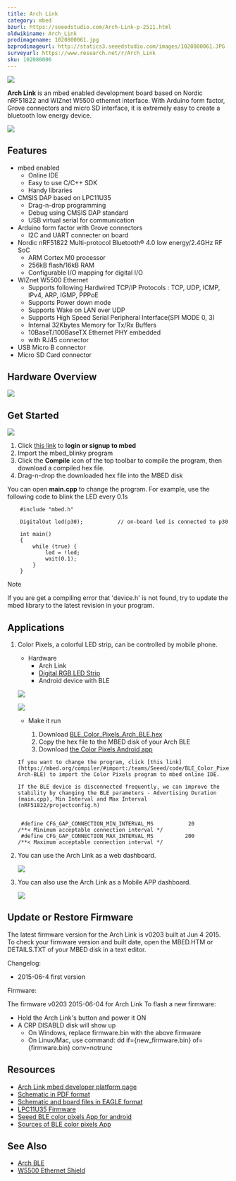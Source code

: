 ```yaml
---
title: Arch Link
category: mbed
bzurl: https://seeedstudio.com/Arch-Link-p-2511.html
oldwikiname: Arch_Link
prodimagename: 1020800061.jpg
bzprodimageurl: http://statics3.seeedstudio.com/images/1020800061.JPG
surveyurl: https://www.research.net/r/Arch_Link
sku: 102080006
---
```


![](https://github.com/SeeedDoc/WikiMigrationSync/raw/master/docs/assets/Arch_Link/img/1020800061.jpg)

**Arch Link** is an mbed enabled development board based on Nordic nRF51822 and WIZnet W5500 ethernet interface. With Arduino form factor, Grove connectors and micro SD interface, it is extremely easy to create a bluetooth low energy device.

[![](https://github.com/SeeedDoc/WikiMigrationSync/raw/master/docs/assets/common/Get_One_Now_Banner.png)](https://www.seeedstudio.com/Arch-Link-p-2511.html)

Features
--------

-   mbed enabled
    -   Online IDE
    -   Easy to use C/C++ SDK
    -   Handy libraries
-   CMSIS DAP based on LPC11U35
    -   Drag-n-drop programming
    -   Debug using CMSIS DAP standard
    -   USB virtual serial for communication
-   Arduino form factor with Grove connectors
    -   I2C and UART connecter on board
-   Nordic nRF51822 Multi-protocol Bluetooth® 4.0 low energy/2.4GHz RF SoC
    -   ARM Cortex M0 processor
    -   256kB flash/16kB RAM
    -   Configurable I/O mapping for digital I/O
-   WIZnet W5500 Ethernet
    -   Supports following Hardwired TCP/IP Protocols : TCP, UDP, ICMP, IPv4, ARP, IGMP, PPPoE
    -   Supports Power down mode
    -   Supports Wake on LAN over UDP
    -   Supports High Speed Serial Peripheral Interface(SPI MODE 0, 3)
    -   Internal 32Kbytes Memory for Tx/Rx Buffers
    -   10BaseT/100BaseTX Ethernet PHY embedded
    -   with RJ45 connector
-   USB Micro B connector
-   Micro SD Card connector

Hardware Overview
------

![](https://github.com/SeeedDoc/WikiMigrationSync/raw/master/docs/assets/Arch_Link/img/Arch_link_pinout.png)

Get Started
-----------

![](https://github.com/SeeedDoc/WikiMigrationSync/raw/master/docs/assets/Arch_Link/img/Get_started_with_mbed.png)

1.  Click [this link](https://developer.mbed.org/compiler/#import:/teams/mbed/code/mbed_blinky/;platform:Seeed-Arch-BLE) to **login or signup to mbed**
2.  Import the mbed\_blinky program
3.  Click the **Compile** icon of the top toolbar to compile the program, then download a compiled hex file.
4.  Drag-n-drop the downloaded hex file into the MBED disk

You can open **main.cpp** to change the program. For example, use the following code to blink the LED every 0.1s

```
    #include "mbed.h"

    DigitalOut led(p30);           // on-board led is connected to p30

    int main()
    {
        while (true) {
            led = !led;
            wait(0.1);
        }
    }
```

<div class="admonition note">
<p class="admonition-title">Note</p>
If you are get a compiling error that 'device.h' is not found, try to update the mbed library to the latest revision in your program.
</div>

Applications
------------

1. Color Pixels, a colorful LED strip, can be controlled by mobile phone.

    -   Hardware
        -   Arch Link
        -   [Digital RGB LED Strip](http://www.seeedstudio.com/depot/Digital-RGB-LED-FlexiStrip-30-LED-1-Meter-p-1665.html)
        -   Android device with BLE

    ![](https://github.com/SeeedDoc/WikiMigrationSync/raw/master/docs/assets/Arch_Link/img/Ble_color_pixels_bb.png)

    ![](https://github.com/SeeedDoc/WikiMigrationSync/raw/master/docs/assets/Arch_Link/img/Color_pixels_app.png)

    -   Make it run

        1.  Download [BLE\_Color\_Pixels\_Arch\_BLE.hex](http://tangram.qiniudn.com/BLE_Color_Pixels_ARCH_BLE.hex)
        2.  Copy the hex file to the MBED disk of your Arch BLE
        3.  Download [the Color Pixels Android app](http://tangram.qiniudn.com/seeed_ble_color_pixels.apk)


       If you want to change the program, click [this link](https://mbed.org/compiler/#import:/teams/Seeed/code/BLE_Color_Pixels/;platform:Seeed-Arch-BLE) to import the Color Pixels program to mbed online IDE.

       If the BLE device is disconnected frequently, we can improve the stability by changing the BLE parameters - Advertising Duration (main.cpp), Min Interval and Max Interval (nRF51822/projectconfig.h)


        #define CFG_GAP_CONNECTION_MIN_INTERVAL_MS           20                     /**< Minimum acceptable connection interval */
        #define CFG_GAP_CONNECTION_MAX_INTERVAL_MS          200                     /**< Maximum acceptable connection interval */


2. You can use the Arch Link as a web dashboard.

    ![](https://github.com/SeeedDoc/WikiMigrationSync/raw/master/docs/assets/Arch_Link/img/Arch_link_application1.png)

3. You can also use the Arch Link as a Mobile APP dashboard.

    ![](https://github.com/SeeedDoc/WikiMigrationSync/raw/master/docs/assets/Arch_Link/img/Arch_link_application2.png)

Update or Restore Firmware
--------------------------

The latest firmware version for the Arch Link is v0203 built at Jun 4 2015. To check your firmware version and built date, open the MBED.HTM or DETAILS.TXT of your MBED disk in a text editor.

Changelog:

-   2015-06-4 first version

Firmware:

The firmware v0203 2015-06-04 for Arch Link
To flash a new firmware:

-   Hold the Arch Link's button and power it ON
-   A CRP DISABLD disk will show up
    -   On Windows, replace firmware.bin with the above firmware
    -   On Linux/Mac, use command: dd if={new\_firmware.bin} of={firmware.bin} conv=notrunc

Resources
---------

-   [Arch Link mbed developer platform page](https://developer.mbed.org/platforms/Seeed-Arch-Link/)
-   [Schematic in PDF format](https://github.com/SeeedDoc/WikiMigrationSync/raw/master/docs/assets/Arch_Link/res/Arch_Link_v1.0_sch.pdf)
-   [Schematic and board files in EAGLE format](https://github.com/SeeedDoc/WikiMigrationSync/raw/master/docs/assets/Arch_Link/res/Arch_Link_v1.0_Eagle.rar)
-   [LPC11U35 Firmware](https://github.com/SeeedDoc/WikiMigrationSync/raw/master/docs/assets/Arch_Link/res/Lpc11u35_nrf51822_if_mbed.bin.zip)
-   [Seeed BLE color pixels App for android](http://tangram.qiniudn.com/seeed_ble_color_pixels.apk)
-   [Sources of BLE color pixels App](https://github.com/Seeed-Studio/ble_color_pixels)

See Also
--------

-   [Arch BLE](/Arch_BLE)
-   [W5500 Ethernet Shield](/W5500_Ethernet_Shield_v1.0)

<!-- This Markdown file was created from http://www.seeedstudio.com/wiki/Arch_Link -->
